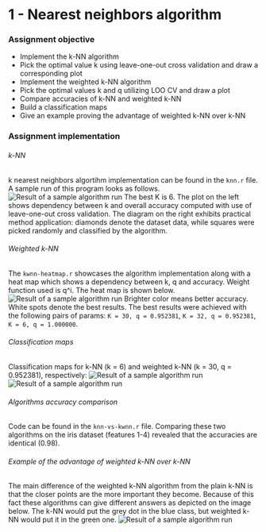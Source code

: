 # 1 - Nearest neighbors algorithm

### Assignment objective

- Implement the k-NN algorithm
- Pick the optimal value k using leave-one-out cross validation and draw a corresponding plot
- Implement the weighted k-NN algorithm
- Pick the optimal values k and q utilizing LOO CV and draw a plot
- Compare accuracies of k-NN and weighted k-NN
- Build a classification maps
- Give an example proving the advantage of weighted k-NN over k-NN

### Assignment implementation
###### k-NN
k nearest neighbors algortihm implementation can be found in the `knn.r` file. A sample run of this program looks as follows.
![Result of a sample algorithm run](https://i.imgur.com/AOtvlBP.png)
The best K is 6. The plot on the left shows dependency between k and overall accuracy computed with use of leave-one-out cross validation. The diagram on the right exhibits practical method application: diamonds denote the dataset data, while squares were picked randomly and classified by the algorithm.

###### Weighted k-NN
The `kwnn-heatmap.r` showcases the algorithm implementation along with a heat map which shows a dependency between k, q and accuracy. Weight function used is q^i. The heat map is shown below.
![Result of a sample algorithm run](https://i.imgur.com/NDXGOUO.png)
Brighter color means better accuracy. White spots denote the best results. The best results were achieved with the following pairs of params: `K = 30, q = 0.952381`, `K = 32, q = 0.952381`, `K = 6, q = 1.000000`.

###### Classification maps
Classification maps for k-NN (k = 6) and weighted k-NN (k = 30, q = 0.952381), respectively:
![Result of a sample algorithm run](https://i.imgur.com/ngF5Nei.png)
![Result of a sample algorithm run](https://i.imgur.com/KYUCOyU.png)

###### Algorithms accuracy comparison
Code can be found in the `knn-vs-kwnn.r` file. Comparing these two algorithms on the iris dataset (features 1-4) revealed that the accuracies are identical (0.98).

###### Example of the advantage of weighted k-NN over k-NN
The main difference of the weighted k-NN algorithm from the plain k-NN is that the closer points are the more important they become. Because of this fact these algorithms can give different answers as depicted on the image below. The k-NN would put the grey dot in the blue class, but weighted k-NN would put it in the green one.
![Result of a sample algorithm run](https://i.imgur.com/cWwo992.png)